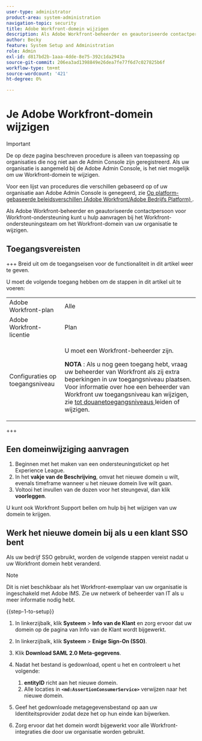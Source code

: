 ```yaml
---
user-type: administrator
product-area: system-administration
navigation-topic: security
title: Adobe Workfront-domein wijzigen
description: Als Adobe Workfront-beheerder en geautoriseerde contactpersoon voor Workfront-ondersteuning kunt u hulp aanvragen bij het Workfront-ondersteuningsteam om het Workfront-domein van uw organisatie te wijzigen.
author: Becky
feature: System Setup and Administration
role: Admin
exl-id: d817bd2b-1aaa-4dde-8e75-392c1da2943a
source-git-commit: 206ea3ad1398849e26dea7fe77f6d7c027825b6f
workflow-type: tm+mt
source-wordcount: '421'
ht-degree: 0%

---
```


# Je Adobe Workfront-domein wijzigen

>[!IMPORTANT]
>
>De op deze pagina beschreven procedure is alleen van toepassing op organisaties die nog niet aan de Admin Console zijn geregistreerd. Als uw organisatie is aangemeld bij de Adobe Admin Console, is het niet mogelijk om uw Workfront-domein te wijzigen.
>
>Voor een lijst van procedures die verschillen gebaseerd op of uw organisatie aan Adobe Admin Console is genegeerd, zie [ Op platform-gebaseerde beleidsverschillen (Adobe Workfront/Adobe Bedrijfs Platform) ](../../../administration-and-setup/get-started-wf-administration/actions-in-admin-console.md).

Als Adobe Workfront-beheerder en geautoriseerde contactpersoon voor Workfront-ondersteuning kunt u hulp aanvragen bij het Workfront-ondersteuningsteam om het Workfront-domein van uw organisatie te wijzigen.

## Toegangsvereisten

+++ Breid uit om de toegangseisen voor de functionaliteit in dit artikel weer te geven.

U moet de volgende toegang hebben om de stappen in dit artikel uit te voeren:

<table style="table-layout:auto"> 
 <col> 
 <col> 
 <tbody> 
  <tr> 
   <td role="rowheader">Adobe Workfront-plan</td> 
   <td>Alle</td> 
  </tr> 
  <tr> 
   <td role="rowheader">Adobe Workfront-licentie</td> 
   <td>Plan</td> 
  </tr> 
  <tr> 
   <td role="rowheader">Configuraties op toegangsniveau</td> 
   <td> <p>U moet een Workfront-beheerder zijn.</p> <p><b> NOTA </b>: Als u nog geen toegang hebt, vraag uw beheerder van Workfront als zij extra beperkingen in uw toegangsniveau plaatsen. Voor informatie over hoe een beheerder van Workfront uw toegangsniveau kan wijzigen, zie <a href="../../../administration-and-setup/add-users/configure-and-grant-access/create-modify-access-levels.md" class="MCXref xref"> tot douanetoegangsniveaus </a> leiden of wijzigen.</p> </td> 
  </tr> 
 </tbody> 
</table>

+++

## Een domeinwijziging aanvragen

1. Beginnen met het maken van een ondersteuningsticket op het Experience League.
1. In het **vakje van de Beschrijving**, omvat het nieuwe domein u wilt, evenals timeframe wanneer u het nieuwe domein live wilt gaan.
1. Voltooi het invullen van de dozen voor het steungeval, dan klik **voorleggen**.

U kunt ook Workfront Support bellen om hulp bij het wijzigen van uw domein te krijgen.

## Werk het nieuwe domein bij als u een klant SSO bent

Als uw bedrijf SSO gebruikt, worden de volgende stappen vereist nadat u uw Workfront domein hebt veranderd.

>[!NOTE]
>
>Dit is niet beschikbaar als het Workfront-exemplaar van uw organisatie is ingeschakeld met Adobe IMS. Zie uw netwerk of beheerder van IT als u meer informatie nodig hebt.

{{step-1-to-setup}}

1. In linkerzijbalk, klik **Systeem** > **Info van de Klant** en zorg ervoor dat uw domein op de pagina van Info van de Klant wordt bijgewerkt.

1. In linkerzijbalk, klik **Systeem** > **Enige Sign-On (SSO)**.

1. Klik **Download SAML 2.0 Meta-gegevens**.
1. Nadat het bestand is gedownload, opent u het en controleert u het volgende:

   1. **entityID** richt aan het nieuwe domein.
   1. Alle locaties in **`<md:AssertionConsumerService>`** verwijzen naar het nieuwe domein.

1. Geef het gedownloade metagegevensbestand op aan uw Identiteitsprovider zodat deze het op hun einde kan bijwerken.
1. Zorg ervoor dat het domein wordt bijgewerkt voor alle Workfront-integraties die door uw organisatie worden gebruikt.
